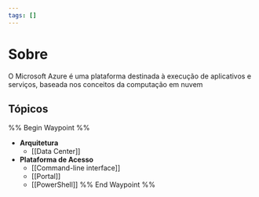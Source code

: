 ```yaml
---
tags: []
---
```

# Sobre
O Microsoft Azure é uma plataforma destinada à execução de aplicativos e serviços, baseada nos conceitos da computação em nuvem

## Tópicos
%% Begin Waypoint %%
- **Arquitetura**
	- [[Data Center]]
- **Plataforma de Acesso**
	- [[Command-line interface]]
	- [[Portal]]
	- [[PowerShell]]
%% End Waypoint %%


